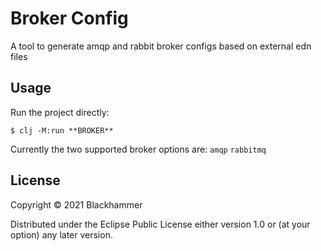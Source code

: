 # Broker Config

A tool to generate amqp and rabbit broker configs
based on external edn files

## Usage


Run the project directly:

    $ clj -M:run **BROKER**

Currently the two supported broker options are: `amqp` `rabbitmq`


## License

Copyright © 2021 Blackhammer

Distributed under the Eclipse Public License either version 1.0 or (at
your option) any later version.
